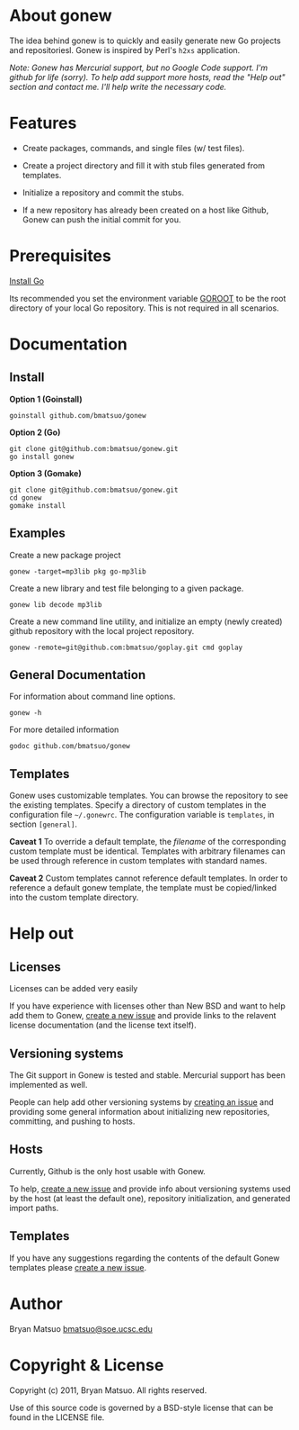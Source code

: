 [install go]: http://golang.org/doc/install.html "Install Go" 
[go environment]: http://golang.org/doc/install.html#environment "Go environment"

[issues]: https://github.com/bmatsuo/gonew/issues "Github issues"

About gonew
===========

The idea behind gonew is to quickly and easily generate new Go projects
and repositoriesl. Gonew is inspired by Perl's `h2xs` application.

*Note: Gonew has Mercurial support, but no Google Code support. I'm github for
life (sorry). To help add support more hosts, read the "Help out" section and
contact me. I'll help write the necessary code.*

Features
========

- Create packages, commands, and single files (w/ test files).

- Create a project directory and fill it with stub files generated from templates.

- Initialize a repository and commit the stubs.

- If a new repository has already been created on a host like Github, Gonew can
push the initial commit for you.

Prerequisites
=============

[Install Go](http://golang.org/doc/install.html) 

Its recommended you set the environment variable [GOROOT][go environment] to be
the root directory of your local Go repository. This is not required in all
scenarios.


Documentation
=============
Install
-------

**Option 1 (Goinstall)**

    goinstall github.com/bmatsuo/gonew

**Option 2 (Go)**

    git clone git@github.com:bmatsuo/gonew.git
    go install gonew

**Option 3 (Gomake)**

    git clone git@github.com:bmatsuo/gonew.git
    cd gonew
    gomake install

Examples
--------

Create a new package project

    gonew -target=mp3lib pkg go-mp3lib

Create a new library and test file belonging to a given package.

    gonew lib decode mp3lib

Create a new command line utility, and initialize an empty (newly
created) github repository with the local project repository.

    gonew -remote=git@github.com:bmatsuo/goplay.git cmd goplay

General Documentation
---------------------

For information about command line options.

    gonew -h

For more detailed information

    godoc github.com/bmatsuo/gonew

Templates
---------

Gonew uses customizable templates. You can browse the repository to see the
existing templates. Specify a directory of custom templates in the configuration
file `~/.gonewrc`. The configuration variable is `templates`, in section
`[general]`.

**Caveat 1** To override a default template, the *filename* of the corresponding
custom template must be identical. Templates with arbitrary filenames can be used
through reference in custom templates with standard names.

**Caveat 2** Custom templates cannot reference default templates. In order to
reference a default gonew template, the template must be copied/linked into the
custom template directory.

Help out
========

Licenses
--------

Licenses can be added very easily

If you have experience with licenses other than New BSD and want to help add
them to Gonew, [create a new issue][issues] and provide links to the relavent
license documentation (and the license text itself).

Versioning systems
------------------

The Git support in Gonew is tested and stable. Mercurial support has been
implemented as well.

People can help add other versioning systems by [creating an issue][issues] and
providing some general information about initializing new repositories,
committing, and pushing to hosts.

Hosts
-----

Currently, Github is the only host usable with Gonew.

To help, [create a new issue][issues] and provide info about versioning systems
used by the host (at least the default one), repository initialization, and
generated import paths.

Templates
---------

If you have any suggestions regarding the contents of the default Gonew templates
please [create a new issue][issues].

Author
======

Bryan Matsuo <bmatsuo@soe.ucsc.edu>

Copyright & License
===================

Copyright (c) 2011, Bryan Matsuo.
All rights reserved.

Use of this source code is governed by a BSD-style license that can be
found in the LICENSE file.
